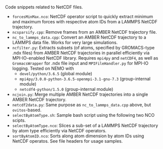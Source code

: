 Code snippets related to NetCDF files.

- `forcesMinMax.nco`: NetCDF operator script to quickly extract 
  minimum and maximum forces with respective atom IDs from a
  LAMMPS NetCDF trajectory.
- `ncsparsify.cpp`: Remove frames from an AMBER NetCDF trajectory file.
- `nc_to_lammps_data.cpp`: Convert an AMBER NetCDF trajectory to a LAMMPS data
  file. Works for very large simulations.
- `ncfilter.py`: Extracts subsets (of atoms, specified by GROMACS-type .ndx
  files) from AMBER NetCDF trajectories in parallel efficiently via 
  MPI-IO-enabled NetCDF library. Requires `mpi4py` and `netCDF4`, as well as 
  `GromacsWrapper` for .ndx file input and `MPIFileHandler.py` 
  for MPI-IO logging. Tested on NEMO with
  - `devel/python/3.6.5` (global module)
  - `mpi4py/3.0.0-python-3.6.5-openmpi-3.1-gnu-7.3` (group-internal module)
  - `netcdf4-python/1.5.0` (group-internal module)
- `ncjoin.py`: Merge multiple AMBER NetCDF trajectories into a single AMBER
  NetCDF trajectory.
- `netcdf2data.py`: Same purpose as `nc_to_lammps_data.cpp` above, but
  `ovitos`-based.
- `selectByAtomType.sh`: Sample bash script using the following two NCO scipts.
- `selectByAtomType.nco`: Slices a sub-set of a LAMMPS NetCDF trajectory 
   by atom type efficiently via NetCDF operators.
- `sortByAtomID.nco`: Sorts along atom dimension by atom IDs
   using NetCDF operatos.
See file headers for usage samples.
